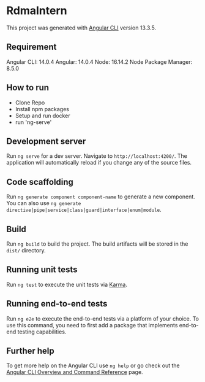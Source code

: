 # RdmaIntern

This project was generated with [Angular CLI](https://github.com/angular/angular-cli) version 13.3.5.

## Requirement

Angular CLI: 14.0.4
Angular: 14.0.4
Node: 16.14.2
Node Package Manager: 8.5.0

## How to run

- Clone Repo
- Install npm packages
- Setup and run docker
- run 'ng-serve'

## Development server

Run `ng serve` for a dev server. Navigate to `http://localhost:4200/`. The application will automatically reload if you change any of the source files.

## Code scaffolding

Run `ng generate component component-name` to generate a new component. You can also use `ng generate directive|pipe|service|class|guard|interface|enum|module`.

## Build

Run `ng build` to build the project. The build artifacts will be stored in the `dist/` directory.

## Running unit tests

Run `ng test` to execute the unit tests via [Karma](https://karma-runner.github.io).

## Running end-to-end tests

Run `ng e2e` to execute the end-to-end tests via a platform of your choice. To use this command, you need to first add a package that implements end-to-end testing capabilities.

## Further help

To get more help on the Angular CLI use `ng help` or go check out the [Angular CLI Overview and Command Reference](https://angular.io/cli) page.

